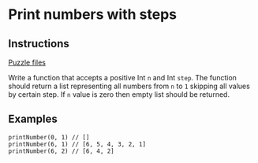 # Print numbers with steps

## Instructions

[Puzzle files](.)

Write a function that accepts a positive Int `n` and Int `step`. The function should return a list representing all numbers from `n` to `1`
skipping all values by certain step. If `n` value is zero then empty list should be returned.

## Examples

```
printNumber(0, 1) // []
printNumber(6, 1) // [6, 5, 4, 3, 2, 1]
printNumber(6, 2) // [6, 4, 2]
```

